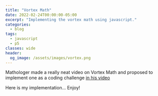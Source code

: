 ```yaml
---
title: "Vortex Math"
date: 2022-02-24T00:00:00-05:00
excerpt: "Implementing the vortex math using javascript."
categories:
  - blog
tags:
  - javascript
  - p5
classes: wide
header:
  og_image: /assets/images/vortex.png
---
```


Mathologer made a really neat video on Vortex Math and proposed to implement one as a coding challenge [in his video](https://www.youtube.com/embed/6ZrO90AI0c8?start=1097)

Here is my implementation... Enjoy!

<!-- <iframe src="https://editor.p5js.org/jerpint/full/ta-N2RUpz"></iframe> -->
<html>
  <head>
    <meta charset="utf-8">
    <meta name="viewport" content="width=device-width, initial-scale=1.0">
    <script src="https://cdn.jsdelivr.net/npm/p5@1.3.1/lib/p5.js"></script>
    <script src="/assets/vortexmath.js"></script>
  </head>
  <body>
   <main>



  <div id="sketchHolder"></div>

   </main>
  </body>
</html>
